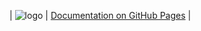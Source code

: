 | ![logo](https://cognifide.github.io/cogboard/images/logo-small.png) | [Documentation on GitHub Pages](https://cognifide.github.io/cogboard/) |